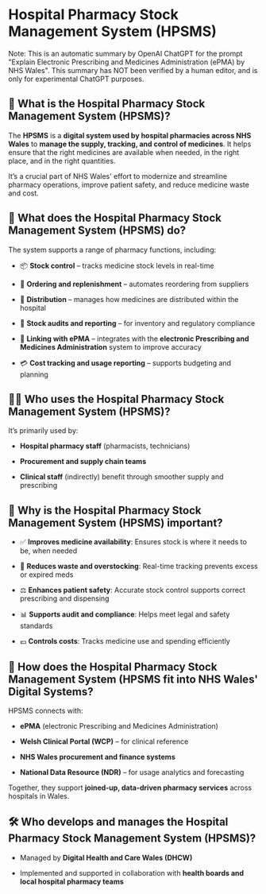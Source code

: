 # Hospital Pharmacy Stock Management System (HPSMS)

Note: This is an automatic summary by OpenAI ChatGPT for the prompt "Explain
Electronic Prescribing and Medicines Administration (ePMA) by NHS Wales". This
summary has NOT been verified by a human editor, and is only for experimental
ChatGPT purposes.

## 💊 What is the Hospital Pharmacy Stock Management System (HPSMS)?

The **HPSMS** is a **digital system used by hospital pharmacies across NHS
Wales** to **manage the supply, tracking, and control of medicines**. It helps
ensure that the right medicines are available when needed, in the right place,
and in the right quantities.

It’s a crucial part of NHS Wales' effort to modernize and streamline pharmacy
operations, improve patient safety, and reduce medicine waste and cost.

## 🧩 What does the Hospital Pharmacy Stock Management System (HPSMS) do?

The system supports a range of pharmacy functions, including:

- 📦 **Stock control** – tracks medicine stock levels in real-time

- 🚚 **Ordering and replenishment** – automates reordering from suppliers

- 🏥 **Distribution** – manages how medicines are distributed within the
  hospital

- 🧾 **Stock audits and reporting** – for inventory and regulatory compliance

- 🔄 **Linking with ePMA** – integrates with the **electronic Prescribing and
  Medicines Administration** system to improve accuracy

- 💳 **Cost tracking and usage reporting** – supports budgeting and planning

## 👨‍⚕️ Who uses the Hospital Pharmacy Stock Management System (HPSMS)?

It’s primarily used by:

- **Hospital pharmacy staff** (pharmacists, technicians)

- **Procurement and supply chain teams**

- **Clinical staff** (indirectly) benefit through smoother supply and prescribing

## 🎯 Why is the Hospital Pharmacy Stock Management System (HPSMS) important?

- ✅ **Improves medicine availability**: Ensures stock is where it needs to be,
  when needed

- 🧾 **Reduces waste and overstocking**: Real-time tracking prevents excess or
  expired meds

- ⚖️ **Enhances patient safety**: Accurate stock control supports correct
  prescribing and dispensing

- 📊 **Supports audit and compliance**: Helps meet legal and safety standards

- 💷 **Controls costs**: Tracks medicine use and spending efficiently

## 🔗 How does  the Hospital Pharmacy Stock Management System (HPSMS fit into NHS Wales' Digital Systems?

HPSMS connects with:

- **ePMA** (electronic Prescribing and Medicines Administration)

- **Welsh Clinical Portal (WCP)** – for clinical reference

- **NHS Wales procurement and finance systems**

- **National Data Resource (NDR)** – for usage analytics and forecasting

Together, they support **joined-up, data-driven pharmacy services** across hospitals in Wales.

## 🛠️ Who develops and manages the Hospital Pharmacy Stock Management System (HPSMS)?

- Managed by **Digital Health and Care Wales (DHCW)**

- Implemented and supported in collaboration with **health boards and local hospital pharmacy teams**
